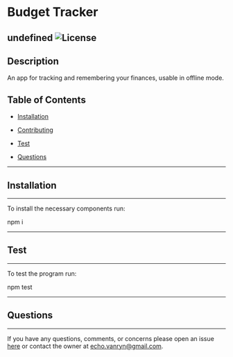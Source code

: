 
# Budget Tracker
undefined
![License](https://img.shields.io/badge/License-undefined--Clause-purple.svg)
------------------------------------------------------------
## Description

An app for tracking and remembering your finances, usable in offline mode. 

## Table of Contents

* [Installation](#installation)

* [Contributing](#contributing)

* [Test](#test)

* [Questions](#questions)

------------------------------------------------------------

## Installation

------------------------------------------------------------

To install the necessary components run:

npm i

------------------------------------------------------------


## Test

------------------------------------------------------------

To test the program run:

npm test

------------------------------------------------------------

## Questions

------------------------------------------------------------

If you have any questions, comments, or concerns please open an issue [here](https://github.com/Weerklank/BudgetTracker) or contact the owner at [echo.vanryn@gmail.com](mailto:echo.vanryn@gmail.com).

